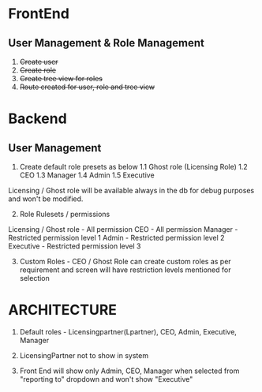 # FrontEnd
 ## User Management & Role Management
  1. ~~Create user~~
  2. ~~Create role~~
  3. ~~Create tree view for roles~~
  4. ~~Route created for user, role and tree view~~




# Backend
 ## User Management
   1. Create default role presets as below
    1.1 Ghost role (Licensing Role)
    1.2 CEO
    1.3 Manager
    1.4 Admin
    1.5 Executive

Licensing / Ghost role will be available always in the db for debug purposes and won't be modified. 

2. Role Rulesets / permissions

Licensing / Ghost role - All permission
CEO                    - All permission
Manager                - Restricted permission level 1
Admin                  - Restricted permission level 2
Executive              - Restricted permission level 3

3. Custom Roles - CEO / Ghost Role can create custom roles as per requirement and screen will have restriction levels mentioned for selection


# ARCHITECTURE

1. Default roles - Licensingpartner(Lpartner), CEO, Admin, Executive, Manager

2. LicensingPartner not to show in system

3. Front End will show only Admin, CEO, Manager  when selected from "reporting to" dropdown and won't show "Executive"


